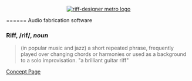 <p align="center">
  <a href="http://riff.jit.su/"><img src="https://raw.github.com/ZombieHippie/riff-designer/master/static/img/riff-designer-metro-logo.png" alt="riff-designer metro logo" /></a>
</p>
======
Audio fabrication software

### **Riff**, /rif/, *noun*
> (in popular music and jazz) a short repeated phrase, frequently played over changing chords or harmonies or used as a background to a solo improvisation.
> "a brilliant guitar riff"

[Concept Page](http://zombiehippie.com/incomplete/html/)
